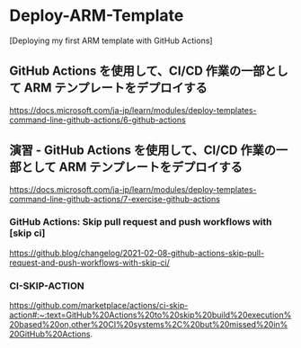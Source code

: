 # Deploy-ARM-Template
[Deploying my first ARM template with GitHub Actions] 

## GitHub Actions を使用して、CI/CD 作業の一部として ARM テンプレートをデプロイする
https://docs.microsoft.com/ja-jp/learn/modules/deploy-templates-command-line-github-actions/6-github-actions

## 演習 - GitHub Actions を使用して、CI/CD 作業の一部として ARM テンプレートをデプロイする
https://docs.microsoft.com/ja-jp/learn/modules/deploy-templates-command-line-github-actions/7-exercise-github-actions

### GitHub Actions: Skip pull request and push workflows with [skip ci]
https://github.blog/changelog/2021-02-08-github-actions-skip-pull-request-and-push-workflows-with-skip-ci/

### CI-SKIP-ACTION
https://github.com/marketplace/actions/ci-skip-action#:~:text=GitHub%20Actions%20to%20skip%20build%20execution%20based%20on,other%20CI%20systems%2C%20but%20missed%20in%20GitHub%20Actions.
